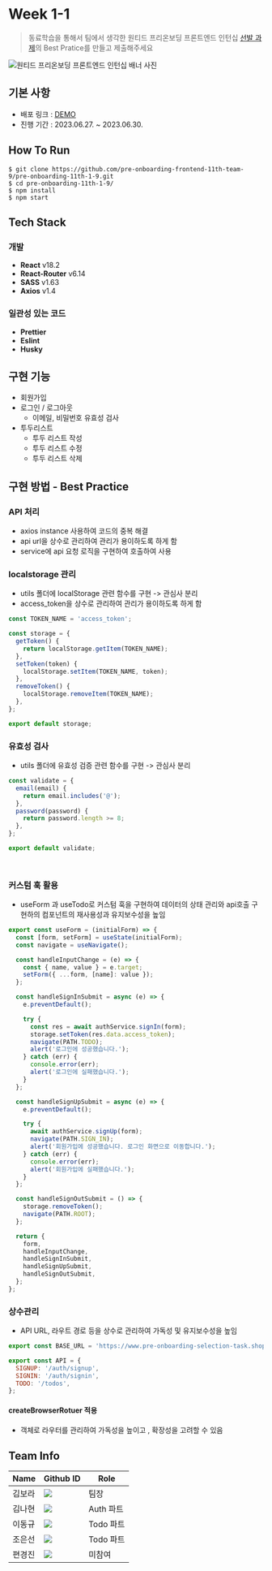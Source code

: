 # Week 1-1

> 동료학습을 통해서 팀에서 생각한 원티드 프리온보딩 프론트엔드 인턴십 [선발 과제](https://github.com/walking-sunset/selection-task)의 Best Pratice를 만들고 제출해주세요

![원티드 프리온보딩 프론트엔드 인턴십 배너 사진](https://static.wanted.co.kr/images/events/2909/b35918a6.jpg)

## 기본 사항

- 배포 링크 : [DEMO](https://pre-onboarding-11th-1-9.vercel.app/signin)
- 진행 기간 : 2023.06.27. ~ 2023.06.30.

## How To Run

```shell
$ git clone https://github.com/pre-onboarding-frontend-11th-team-9/pre-onboarding-11th-1-9.git
$ cd pre-onboarding-11th-1-9/
$ npm install
$ npm start
```

## Tech Stack

### 개발

- **React** v18.2
- **React-Router** v6.14
- **SASS** v1.63
- **Axios** v1.4

### 일관성 있는 코드

- **Prettier**
- **Eslint**
- **Husky**

## 구현 기능

- 회원가입
- 로그인 / 로그아웃
  - 이메일, 비밀번호 유효성 검사
- 투두리스트
  - 투두 리스트 작성
  - 투두 리스트 수정
  - 투두 리스트 삭제

## 구현 방법 - Best Practice

### API 처리

- axios instance 사용하여 코드의 중복 해결 
- api url을 상수로 관리하여 관리가 용이하도록 하게 함
- service에 api 요청 로직을 구현하여 호출하여 사용

### localstorage 관리

- utils 폴더에 localStorage 관련 함수를 구현 -> 관심사 분리
- access_token을 상수로 관리하여 관리가 용이하도록 하게 함
```js
const TOKEN_NAME = 'access_token';

const storage = {
  getToken() {
    return localStorage.getItem(TOKEN_NAME);
  },
  setToken(token) {
    localStorage.setItem(TOKEN_NAME, token);
  },
  removeToken() {
    localStorage.removeItem(TOKEN_NAME);
  },
};

export default storage;


```

### 유효성 검사
- utils 폴더에 유효성 검증 관련 함수를 구현 -> 관심사 분리
```js
const validate = {
  email(email) {
    return email.includes('@');
  },
  password(password) {
    return password.length >= 8;
  },
};

export default validate;

  
```


### 커스텀 훅 활용
- useForm 과 useTodo로 커스텀 훅을 구현하여 데이터의 상태 관리와 api호출 구현하의
컴포넌트의 재사용성과 유지보수성을 높임
```js
export const useForm = (initialForm) => {
  const [form, setForm] = useState(initialForm);
  const navigate = useNavigate();

  const handleInputChange = (e) => {
    const { name, value } = e.target;
    setForm({ ...form, [name]: value });
  };

  const handleSignInSubmit = async (e) => {
    e.preventDefault();

    try {
      const res = await authService.signIn(form);
      storage.setToken(res.data.access_token);
      navigate(PATH.TODO);
      alert('로그인에 성공했습니다.');
    } catch (err) {
      console.error(err);
      alert('로그인에 실패했습니다.');
    }
  };

  const handleSignUpSubmit = async (e) => {
    e.preventDefault();

    try {
      await authService.signUp(form);
      navigate(PATH.SIGN_IN);
      alert('회원가입에 성공했습니다. 로그인 화면으로 이동합니다.');
    } catch (err) {
      console.error(err);
      alert('회원가입에 실패했습니다.');
    }
  };

  const handleSignOutSubmit = () => {
    storage.removeToken();
    navigate(PATH.ROOT);
  };

  return {
    form,
    handleInputChange,
    handleSignInSubmit,
    handleSignUpSubmit,
    handleSignOutSubmit,
  };
};

```

### 상수관리
- API URL, 라우트 경로 등을 상수로 관리하여 가독성 및 유지보수성을 높임
```js
export const BASE_URL = 'https://www.pre-onboarding-selection-task.shop';

export const API = {
  SIGNUP: '/auth/signup',
  SIGNIN: '/auth/signin',
  TODO: '/todos',
};

```

#### createBrowserRotuer 적용
- 객체로 라우터를 관리하여 가독성을 높이고 , 확장성을 고려할 수 있음


## Team Info

| Name   | Github ID                                                                                                                                                                 | Role      |
| ------ | ------------------------------------------------------------------------------------------------------------------------------------------------------------------------- | --------- |
| 김보라 | <a href="https://github.com/rockbell89" target="_blank"><img src="https://img.shields.io/badge/rockbell89-181717?style=flat-square&logo=github&logoColor=white"/></a>     | 팀장      |
| 김나현 | <a href="https://github.com/reezekim" target="_blank"><img src="https://img.shields.io/badge/reezekim-181717?style=flat-square&logo=github&logoColor=white"/></a>         | Auth 파트 |
| 이동규 | <a href="https://github.com/tenenger7125" target="_blank"><img src="https://img.shields.io/badge/tenenger7125-181717?style=flat-square&logo=github&logoColor=white"/></a> | Todo 파트 |
| 조은선 | <a href="https://github.com/es39" target="_blank"><img src="https://img.shields.io/badge/es39-181717?style=flat-square&logo=github&logoColor=white"/></a>                 | Todo 파트 |
| 편경진 | <a href="https://github.com/kjindev" target="_blank"><img src="https://img.shields.io/badge/kjindev-181717?style=flat-square&logo=github&logoColor=white"/></a>           | 미참여    |
